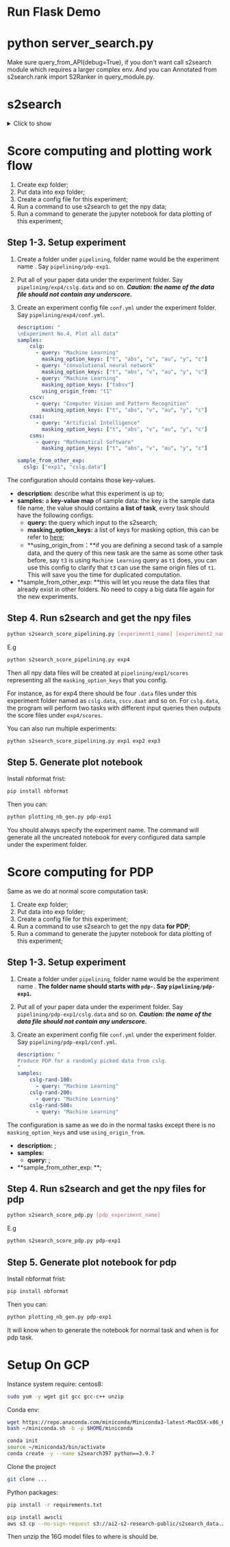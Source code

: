 # Run Flask Demo

# python server_search.py

Make sure query_from_API(debug=True), if you don't want call s2search module which requires a larger complex env.
And you can Annotated from s2search.rank import S2Ranker in query_module.py.

# s2search

<details>
    <summary>Click to show</summary>

The Semantic Scholar Search Reranker

The code in this repo is for when you have a plain-text query and some academic documents,
and your goal is to search within the documents and obtain a score for how
good of a match each document is for the query. The standard pipeline involves a first-stage ranker (like ElasticSearch) and a reranker.
The model included with this repository is for the reranking stage only, but you may have few-enough documents
that a first-stage ranker is not necessary. The model and featurization are both fast.

## Installation

To install this package, run the following:

```bash
git clone https://github.com/allenai/s2search.git
cd s2search
conda create -y --name s2search python==3.7
conda activate s2search
python setup.py develop
pip install https://github.com/kpu/kenlm/archive/master.zip
```

To obtain the necessary data, run this command after the package is installed:

`aws s3 cp --no-sign-request s3://ai2-s2-research-public/s2search_data.zip .`

Then unzip the file. Iniside the zip is folder named `s2search/` that will contain all of the artifacts you'll need to get predictions.

Warning: this zip file is 10G compressed and 17G uncompressed.

## Example

Warning: you will need more than 17G of ram because of the large `kenlm` models that need to be loaded into memory.

An example of how to use this repo:

```python
from s2search.rank import S2Ranker

# point to the artifacts downloaded from s3
data_dir = 's2search/'

# the data is a list of dictionaries
papers = [
    {
        'title': 'Neural Networks are Great',
        'abstract': 'Neural networks are known to be really great models. You should use them.',
        'venue': 'Deep Learning Notions',
        'authors': ['Sergey Feldman', 'Gottfried W. Leibniz'],
        'year': 2019,
        'n_citations': 100,
        'n_key_citations': 10
    },
    {
        'title': 'Neural Networks are Terrible',
        'abstract': 'Neural networks have only barely worked and we should stop working on them.',
        'venue': 'JMLR',
        'authors': ['Isaac Newton', 'Sergey Feldman'],
        'year': 2009,
        'n_citations': 5000  # we don't have n_key_citations here and that's OK
    }
]

# only do this once because we have to load the giant language models into memory
s2ranker = S2Ranker(data_dir)

# higher scores are better
print(s2ranker.score('neural networks', papers))
print(s2ranker.score('feldman newton', papers))
print(s2ranker.score('jmlr', papers))
print(s2ranker.score('missing', papers))
```

Note that `n_key_citations` is a Semantic Scholar feature. If you don't have it, just leave that key out of the data dictionary. The other paper fields are required.

</details>

# Score computing and plotting work flow

1. Create exp folder;
2. Put data into exp folder;
3. Create a config file for this experiment;
4. Run a command to use s2search to get the npy data;
5. Run a command to generate the jupyter notebook for data plotting of this experiment;

## Step 1-3. Setup experiment

1. Create a folder under `pipelining`, folder name would be the experiment name . Say `pipelining/pdp-exp1`.

2. Put all of your paper data under the experiment folder. Say `pipelining/exp4/cslg.data` and so on.
   _**Caution: the name of the data file should not contain any underscore.**_

3. Create an experiment config file `conf.yml` under the experiment folder. Say `pipelining/exp4/conf.yml`.

   ```yaml
   description: "
   \nExperiment No.4, Plot all data"
   samples:
       cslg:
         - query: "Machine Learning"
           masking_option_keys: ["t", "abs", "v", "au", "y", "c"]
         - query: "convolutional neural network"
           masking_option_keys: ["t", "abs", "v", "au", "y", "c"]
         - query: "Machine Learning"
           masking_option_keys: ["tabsv"]
           using_origin_from: "t1"
       cscv:
         - query: "Computer Vision and Pattern Recognition"
           masking_option_keys: ["t", "abs", "v", "au", "y", "c"]
       csai:
         - query: "Artificial Intelligence"
           masking_option_keys: ["t", "abs", "v", "au", "y", "c"]
       csms:
         - query: "Mathematical Software"
           masking_option_keys: ["t", "abs", "v", "au", "y", "c"]
   
   sample_from_other_exp:
     cslg: ["exp1", "cslg.data"]
   ```

The configuration should contains those key-values.

- **description:** describe what this experiment is up to;
- **samples:** a **key-value map** of sample data: the key is the sample data file name, the value should contains **a list of task**, every task should have the following configs:
  - **query:** the query which input to the s2search;
  - **masking_option_keys:** a list of keys for masking option, this can be refer to [here](https://github.com/youyinnn/s2search/blob/85b3ac3e854b8903f92134d32515ae8313e3725e/feature_masking.py#L4);
  - **using_origin_from：**if you are defining a second task of a sample data, and the query of this new task are the same as some other task before, say `t3` is using `Machine Learning` query as `t1` does, you can use this config to clarify that `t3` can use the same origin files of `t1`. This will save you the time for duplicated computation.
- **sample_from_other_exp: **this will let you reuse the data files that already exist in other folders. No need to copy a big data file again for the new experiments.

## Step 4. Run s2search and get the npy files

```bash
python s2search_score_pipelining.py [experiment1_name] [experiment2_name] ...
```

E.g

```bash
python s2search_score_pipelining.py exp4
```

Then all npy data files will be created at `pipelining/exp1/scores` representing all the `masking_option_keys` that you config.

For instance, as for exp4 there should be four `.data` files under this experiment folder named as `cslg.data`, `cscv.daat` and so on. For `cslg.data`, the program will perform two tasks with different input queries then outputs the score files under `exp4/scores`.

You can also run multiple experiments:

```bash
python s2search_score_pipelining.py exp1 exp2 exp3
```

## Step 5. Generate plot notebook

Install nbformat frist:

```bash
pip install nbformat
```

Then you can:

```bash
python plotting_nb_gen.py pdp-exp1
```

You should always specify the experiment name. The command will generate all the uncreated notebook for every configured data sample under the experiment folder.

# Score computing for PDP

Same as we do at normal score computation task:

1. Create exp folder;
2. Put data into exp folder;
3. Create a config file for this experiment;
4. Run a command to use s2search to get the npy data **for PDP**;
5. Run a command to generate the jupyter notebook for data plotting of this experiment;

## Step 1-3. Setup experiment

1. Create a folder under `pipelining`, folder name would be the experiment name . **The folder name should starts with `pdp-`. Say `pipelining/pdp-exp1`.**

2. Put all of your paper data under the experiment folder. Say `pipelining/pdp-exp1/cslg.data` and so on.
   _**Caution: the name of the data file should not contain any underscore.**_

3. Create an experiment config file `conf.yml` under the experiment folder. Say `pipelining/pdp-exp1/conf.yml`.

   ```yaml
   description: "
   Produce PDP for a randomly picked data from cslg.
   "
   samples:
       cslg-rand-100:
         - query: "Machine Learning"
       cslg-rand-200:
         - query: "Machine Learning"
       cslg-rand-500:
         - query: "Machine Learning"
   
   ```

The configuration is same as we do in the normal tasks except there is no `masking_option_keys` and use `using_origin_from`.

- **description:** ;
- **samples:**
  - **query:** ;
- **sample_from_other_exp: **;

## Step 4. Run s2search and get the npy files for pdp

```bash
python s2search_score_pdp.py [pdp_experiment_name]
```

E.g

```bash
python s2search_score_pdp.py pdp-exp1
```

## Step 5. Generate plot notebook for pdp

Install nbformat frist:

```bash
pip install nbformat
```

Then you can:

```bash
python plotting_nb_gen.py pdp-exp1
```

It will know when to generate the notebook for normal task and when is for pdp task.



# Setup On GCP

Instance system require: centos8:

```bash
sudo yum -y wget git gcc gcc-c++ unzip
```

Conda env:

```bash
wget https://repo.anaconda.com/miniconda/Miniconda3-latest-MacOSX-x86_64.sh -O ~/miniconda.sh
bash ~/miniconda.sh -b -p $HOME/miniconda
```

```bash
conda init
source ~/miniconda3/bin/activate
conda create -y --name s2search397 python==3.9.7
```

Clone the project

```bash
git clone ...
```

Python packages:

```bash
pip install -r requirements.txt

pip install awscli
aws s3 cp --no-sign-request s3://ai2-s2-research-public/s2search_data.zip .
```

Then unzip the 16G model files to where is should be.
